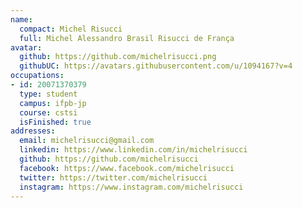 ```yaml
---
name:
  compact: Michel Risucci
  full: Michel Alessandro Brasil Risucci de França
avatar:
  github: https://github.com/michelrisucci.png
  githubUC: https://avatars.githubusercontent.com/u/1094167?v=4
occupations:
- id: 20071370379
  type: student
  campus: ifpb-jp
  course: cstsi
  isFinished: true
addresses:
  email: michelrisucci@gmail.com
  linkedin: https://www.linkedin.com/in/michelrisucci
  github: https://github.com/michelrisucci
  facebook: https://www.facebook.com/michelrisucci
  twitter: https://twitter.com/michelrisucci
  instagram: https://www.instagram.com/michelrisucci
---
```

